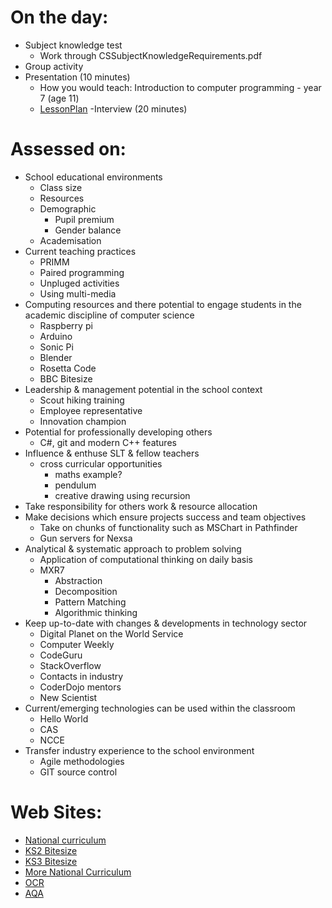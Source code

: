 On the day:
=========

- Subject knowledge test
  - Work through CSSubjectKnowledgeRequirements.pdf
- Group activity
- Presentation (10 minutes)
  - How you would teach: Introduction to computer programming - year 7 (age 11)
   - [LessonPlan](LessonPlan.md)
-Interview (20 minutes)

Assessed on:
=========

- School educational environments
  - Class size
  - Resources
  - Demographic
    - Pupil premium
    - Gender balance
  - Academisation
- Current teaching practices
  - PRIMM
  - Paired programming
  - Unpluged activities
  - Using multi-media
- Computing resources and there potential to engage students in the academic discipline of computer science
  - Raspberry pi
  - Arduino
  - Sonic Pi
  - Blender
  - Rosetta Code
  - BBC Bitesize
- Leadership & management potential in the school context
  - Scout hiking training
  - Employee representative
  - Innovation champion
- Potential for professionally developing others
  - C#, git and modern C++ features
- Influence & enthuse SLT & fellow teachers
  - cross curricular opportunities
    - maths example?
    - pendulum
    - creative drawing using recursion
- Take responsibility for others work & resource allocation
- Make decisions which ensure projects success and team objectives
  - Take on chunks of functionality such as MSChart in Pathfinder
  - Gun servers for Nexsa
- Analytical & systematic approach to problem solving
  - Application of computational thinking on daily basis
   - MXR7
     - Abstraction
     - Decomposition
     - Pattern Matching
     - Algorithmic thinking
- Keep up-to-date with changes & developments in technology sector
  - Digital Planet on the World Service
  - Computer Weekly
  - CodeGuru
  - StackOverflow
  - Contacts in industry
  - CoderDojo mentors
  - New Scientist 
- Current/emerging technologies can be used within the classroom
  - Hello World
  - CAS
  - NCCE
- Transfer industry experience to the school environment
  - Agile methodologies
  - GIT source control

Web Sites:
=========

* [National curriculum](https://www.gov.uk/government/publications/national-curriculum-in-england-computing-programmes-of-study/national-curriculum-in-england-computing-programmes-of-study)
* [KS2 Bitesize](https://www.bbc.com/bitesize/subjects/zvnrq6f)
* [KS3 Bitesize](https://www.bbc.com/bitesize/subjects/z34k7ty)
* [More National Curriculum](https://www.gov.uk/government/publications/national-curriculum-in-england-computing-programmes-of-study)
* [OCR](https://www.ocr.org.uk/Images/225975-specification-accredited-gcse-computer-science-j276.pdf)
* [AQA](https://filestore.aqa.org.uk/resources/computing/specifications/AQA-8520-SP-2016.PDF)